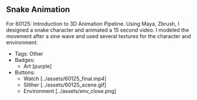 ## Snake Animation
For 60125: Introduction to 3D Animation Pipeline. Using Maya, Zbrush, I designed a snake character and animated a 15 second video. I modeled the movement after a sine wave and used several textures for the character and environment.
- Tags: Other
- Badges:
  - Art [purple]
- Buttons:
  - Watch [../assets/60125_final.mp4]
  - Slither [../assets/60125_scene.gif]
  - Environment [../assets/env_close.png]